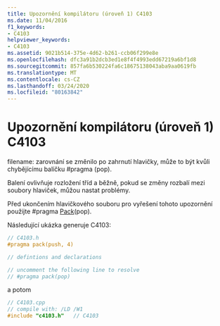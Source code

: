 ```yaml
---
title: Upozornění kompilátoru (úroveň 1) C4103
ms.date: 11/04/2016
f1_keywords:
- C4103
helpviewer_keywords:
- C4103
ms.assetid: 9021b514-375e-4d62-b261-ccb06f299e8e
ms.openlocfilehash: dfc3a91b2dcb3ed1e8f4f4993edd67219a6bf1d8
ms.sourcegitcommit: 857fa6b530224fa6c18675138043aba9aa0619fb
ms.translationtype: MT
ms.contentlocale: cs-CZ
ms.lasthandoff: 03/24/2020
ms.locfileid: "80163842"
---
```

# <a name="compiler-warning-level-1-c4103"></a>Upozornění kompilátoru (úroveň 1) C4103

filename: zarovnání se změnilo po zahrnutí hlavičky, může to být kvůli chybějícímu balíčku #pragma (pop).

Balení ovlivňuje rozložení tříd a běžně, pokud se změny rozbalí mezi soubory hlaviček, můžou nastat problémy.

Před ukončením hlavičkového souboru pro vyřešení tohoto upozornění použijte #pragma [Pack](../../preprocessor/pack.md)(pop).

Následující ukázka generuje C4103:

```cpp
// C4103.h
#pragma pack(push, 4)

// defintions and declarations

// uncomment the following line to resolve
// #pragma pack(pop)
```

a potom

```cpp
// C4103.cpp
// compile with: /LD /W1
#include "c4103.h"   // C4103
```
